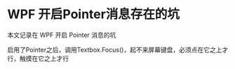 # WPF 开启Pointer消息存在的坑

本文记录在 WPF 开启 Pointer 消息的坑

<!--more-->
<!-- CreateTime:2020/3/5 9:26:16 -->

<!-- 发布 -->

启用了Pointer之后，调用Textbox.Focus()，起不来屏幕键盘，必须点在它之上才行，触摸在它之上才行